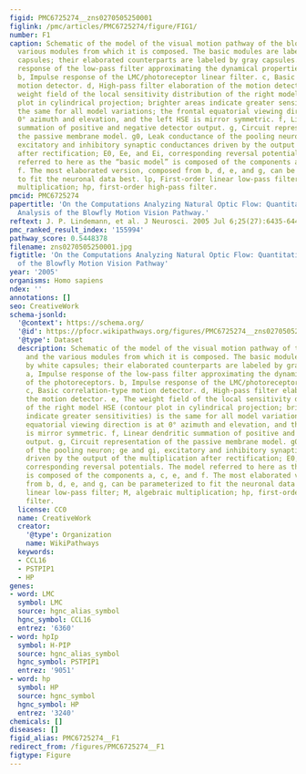 ```yaml
---
figid: PMC6725274__zns0270505250001
figlink: /pmc/articles/PMC6725274/figure/FIG1/
number: F1
caption: Schematic of the model of the visual motion pathway of the blowfly and the
  various modules from which it is composed. The basic modules are labeled by white
  capsules; their elaborated counterparts are labeled by gray capsules. a, Impulse
  response of the low-pass filter approximating the dynamical properties of the photoreceptors.
  b, Impulse response of the LMC/photoreceptor linear filter. c, Basic correlation-type
  motion detector. d, High-pass filter elaboration of the motion detector. e, The
  weight field of the local sensitivity distribution of the right model HSE (contour
  plot in cylindrical projection; brighter areas indicate greater sensitivities) is
  the same for all model variations; the frontal equatorial viewing direction is at
  0° azimuth and elevation, and the left HSE is mirror symmetric. f, Linear dendritic
  summation of positive and negative detector output. g, Circuit representation of
  the passive membrane model. g0, Leak conductance of the pooling neuron; ge and gi,
  excitatory and inhibitory synaptic conductances driven by the output of the multiplication
  after rectification; E0, Ee, and Ei, corresponding reversal potentials. The model
  referred to here as the “basic model” is composed of the components a, c, e, and
  f. The most elaborated version, composed from b, d, e, and g, can be parameterized
  to fit the neuronal data best. lp, First-order linear low-pass filter; M, algebraic
  multiplication; hp, first-order high-pass filter.
pmcid: PMC6725274
papertitle: 'On the Computations Analyzing Natural Optic Flow: Quantitative Model
  Analysis of the Blowfly Motion Vision Pathway.'
reftext: J. P. Lindemann, et al. J Neurosci. 2005 Jul 6;25(27):6435-6448.
pmc_ranked_result_index: '155994'
pathway_score: 0.5448378
filename: zns0270505250001.jpg
figtitle: 'On the Computations Analyzing Natural Optic Flow: Quantitative Model Analysis
  of the Blowfly Motion Vision Pathway'
year: '2005'
organisms: Homo sapiens
ndex: ''
annotations: []
seo: CreativeWork
schema-jsonld:
  '@context': https://schema.org/
  '@id': https://pfocr.wikipathways.org/figures/PMC6725274__zns0270505250001.html
  '@type': Dataset
  description: Schematic of the model of the visual motion pathway of the blowfly
    and the various modules from which it is composed. The basic modules are labeled
    by white capsules; their elaborated counterparts are labeled by gray capsules.
    a, Impulse response of the low-pass filter approximating the dynamical properties
    of the photoreceptors. b, Impulse response of the LMC/photoreceptor linear filter.
    c, Basic correlation-type motion detector. d, High-pass filter elaboration of
    the motion detector. e, The weight field of the local sensitivity distribution
    of the right model HSE (contour plot in cylindrical projection; brighter areas
    indicate greater sensitivities) is the same for all model variations; the frontal
    equatorial viewing direction is at 0° azimuth and elevation, and the left HSE
    is mirror symmetric. f, Linear dendritic summation of positive and negative detector
    output. g, Circuit representation of the passive membrane model. g0, Leak conductance
    of the pooling neuron; ge and gi, excitatory and inhibitory synaptic conductances
    driven by the output of the multiplication after rectification; E0, Ee, and Ei,
    corresponding reversal potentials. The model referred to here as the “basic model”
    is composed of the components a, c, e, and f. The most elaborated version, composed
    from b, d, e, and g, can be parameterized to fit the neuronal data best. lp, First-order
    linear low-pass filter; M, algebraic multiplication; hp, first-order high-pass
    filter.
  license: CC0
  name: CreativeWork
  creator:
    '@type': Organization
    name: WikiPathways
  keywords:
  - CCL16
  - PSTPIP1
  - HP
genes:
- word: LMC
  symbol: LMC
  source: hgnc_alias_symbol
  hgnc_symbol: CCL16
  entrez: '6360'
- word: hpIp
  symbol: H-PIP
  source: hgnc_alias_symbol
  hgnc_symbol: PSTPIP1
  entrez: '9051'
- word: hp
  symbol: HP
  source: hgnc_symbol
  hgnc_symbol: HP
  entrez: '3240'
chemicals: []
diseases: []
figid_alias: PMC6725274__F1
redirect_from: /figures/PMC6725274__F1
figtype: Figure
---
```

